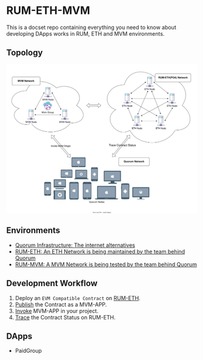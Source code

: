 # RUM-ETH-MVM

This is a docset repo containing everything you need to know about developing DApps works in RUM, ETH and MVM environments.

## Topology

![Topology](/assets/Topology.svg) <!-- https://app.diagrams.net/#HPress-One%2Frum-eth-mvm%2Fmain%2FTopology.drawio -->

## Environments

- [Quorum Infrastructure: The internet alternatives](https://github.com/rumsystem/quorum)
- [RUM-ETH: An ETH Network is being maintained by the team behind Quorum](RUM-ETH.md)
- [RUM-MVM: A MVM Network is being tested by the team behind Quorum](RUM-MVM.md)

## Development Workflow

1. Deploy an `EVM Compatible Contract` on [RUM-ETH](RUM-ETH.md).
1. [Publish](RUM-MVM.md) the Contract as a MVM-APP.
1. [Invoke](RUM-MVM.md) MVM-APP in your project.
1. [Trace](RUM-ETH.md) the Contract Status on RUM-ETH.

## DApps

- PaidGroup
